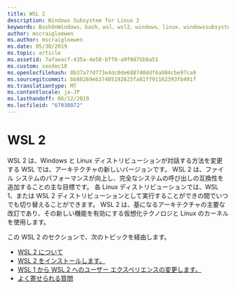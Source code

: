 ```yaml
---
title: WSL 2
description: Windows Subsystem for Linux 2
keywords: BashOnWindows、bash、wsl、wsl2、windows、linux、windowssubsystem、ubuntu、debian、suse、windows 10 用 windows サブシステムのインストールします。
author: mscraigloewen
ms.author: mscraigloewen
ms.date: 05/30/2019
ms.topic: article
ms.assetid: 7afaeacf-435a-4e58-bff0-a9f0d75b8a51
ms.custom: seodec18
ms.openlocfilehash: 8b37a77d773e4dc0de688740ddf6a984cbe97ca9
ms.sourcegitcommit: bb88269eb37405192625fa81ff91162393fb491f
ms.translationtype: MT
ms.contentlocale: ja-JP
ms.lasthandoff: 06/12/2019
ms.locfileid: "67038072"
---
```

# <a name="wsl-2"></a>WSL 2

WSL 2 は、Windows と Linux ディストリビューションが対話する方法を変更する WSL では、アーキテクチャの新しいバージョンです。 WSL 2 は、ファイル システムのパフォーマンスが向上し、完全なシステムの呼び出しの互換性を追加することの主な目標です。 各 Linux ディストリビューションでは、WSL 1、または WSL 2 ディストリビューションとして実行することができの間でいつでも切り替えることができます。 WSL 2 は、基になるアーキテクチャの主要な改訂であり、その新しい機能を有効にする仮想化テクノロジと Linux のカーネルを使用します。

この WSL 2 のセクションで、次のトピックを経由します。

* [WSL 2 について](./wsl2-about.md)
* [WSL 2 をインストールします。](./wsl2-install.md)
* [WSL 1 から WSL 2 へのユーザー エクスペリエンスの変更します。](./wsl2-ux-changes.md)
* [よく寄せられる質問](./wsl2-faq.md)